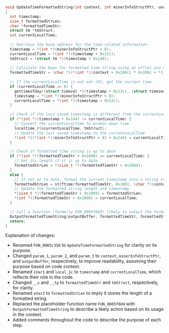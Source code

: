 ```c
void UpdateTimeFormattedString(int context, int minerInfoStructPtr, undefined4 outputBuffer)
{
  int timestamp;
  size_t formattedStrLen;
  char *formattedTimeStr;
  struct tm *tmStruct;
  int currentLocalTime;
  
  // Retrieve the base address for the time-related information
  timestamp = *(int *)(minerInfoStructPtr + 8);
  currentLocalTime = *(int *)(timestamp + 0x13c);
  tmStruct = (struct tm *)(timestamp + 0x148);
  
  // Calculate the base for formatted time string using an offset and multiplier
  formattedTimeStr = (char *)(*(int *)(context + 0x100c) * 0x100c + *(int *)(timestamp + 0x174));
  
  // If the currentLocalTime is not set (0), get the current time
  if (currentLocalTime == 0) {
    gettimeofday((struct timeval *)(timestamp + 0x13c), (struct timezone *)0x0);
    timestamp = *(int *)(minerInfoStructPtr + 8);
    currentLocalTime = *(int *)(timestamp + 0x13c);
  }

  // Check if the last saved timestamp is different from the currentLocalTime
  if (*(int *)(timestamp + 0x144) != currentLocalTime) {
    // Convert the currentLocalTime to broken-down time
    localtime_r(&currentLocalTime, tmStruct);
    // Update the last saved timestamp to the currentLocalTime
    *(int *)(*(int *)(minerInfoStructPtr + 8) + 0x144) = currentLocalTime;
  }

  // Check if formatted time string is up to date
  if (*(int *)(formattedTimeStr + 0x1008) == currentLocalTime) {
    // Get its length if it is up to date
    formattedStrLen = *(size_t *)(formattedTimeStr + 0x1004);
  }
  else {
    // If not up to date, format the current timestamp into a string representation
    formattedStrLen = strftime(formattedTimeStr, 0x1001, (char *)(context + 8), tmStruct);
    // Update the formatted string length and timestamp
    *(size_t *)(formattedTimeStr + 0x1004) = formattedStrLen;
    *(int *)(formattedTimeStr + 0x1008) = currentLocalTime;
  }

  // Call a function (formerly FUN_0005f0d4) likely to output the formatted time string to some destination
  OutputFormattedTimeString(outputBuffer, formattedTimeStr, formattedStrLen);
  return;
}
```

Explanation of changes:
- Renamed `FUN_0005c358` to `UpdateTimeFormattedString` for clarity on its purpose.
- Changed `param_1`, `param_2`, and `param_3` to `context`, `minerInfoStructPtr`, and `outputBuffer`, respectively, to improve readability, assuming their purpose based on code context.
- Renamed `iVar1` and `local_1c` to `timestamp` and `currentLocalTime`, which reflects their role in the code.
- Changed `__s` and `__tp` to `formattedTimeStr` and `tmStruct`, respectively, for clarity.
- Renamed `sVar2` to `formattedStrLen` to imply it stores the length of a formatted string.
- Replaced the placeholder function name `FUN_0005f0d4` with `OutputFormattedTimeString` to describe a likely action based on its usage in the context.
- Added comments throughout the code to describe the purpose of each step.